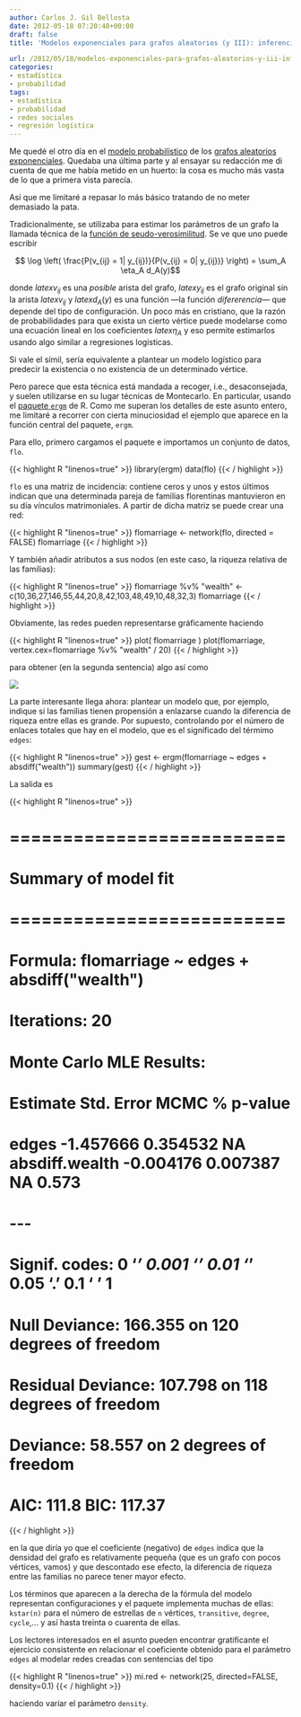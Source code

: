 ```yaml
---
author: Carlos J. Gil Bellosta
date: 2012-05-18 07:20:48+00:00
draft: false
title: 'Modelos exponenciales para grafos aleatorios (y III): inferencia'

url: /2012/05/18/modelos-exponenciales-para-grafos-aleatorios-y-iii-inferencia/
categories:
- estadística
- probabilidad
tags:
- estadística
- probabilidad
- redes sociales
- regresión logística
---
```


Me quedé el otro día en el [modelo probabilístico](http://www.datanalytics.com/2012/05/10/modelos-exponenciales-para-grafos-aleatorios-ii-modelo-probabilistico/) de los [grafos aleatorios exponenciales](http://www.datanalytics.com/2012/05/09/modelos-exponenciales-para-grafos-aleatorios-i-motivacion/). Quedaba una última parte y al ensayar su redacción me di cuenta de que me había metido en un huerto: la cosa es mucho más vasta de lo que a primera vista parecía.

Así que me limitaré a repasar lo más básico tratando de no meter demasiado la pata.

Tradicionalmente, se utilizaba para estimar los parámetros de un grafo la llamada técnica de la [función de seudo-verosimilitud](http://en.wikipedia.org/wiki/Pseudolikelihood). Se ve que uno puede escribir


$$ \log \left( \frac{P(v_{ij} = 1| y_{ij})}{P(v_{ij} = 0| y_{ij})} \right) = \sum_A \eta_A d_A(y)$$

donde $latex v_{ij}$ es una _posible_ arista del grafo, $latex y_{ij}$ es el grafo original sin la arista $latex v_{ij}$ y $latex d_A(y)$ es una función —la función _difererencia_— que depende del tipo de configuración. Un poco más en cristiano, que la razón de probabilidades para que exista un cierto vértice puede modelarse como una ecuación lineal en los coeficientes $latex \eta_A$ y eso permite estimarlos usando algo similar a regresiones logísticas.

Si vale el símil, sería equivalente a plantear un modelo logístico para predecir la existencia o no existencia de un determinado vértice.

Pero parece que esta técnica está mandada a recoger, i.e., desaconsejada, y suelen utilizarse en su lugar técnicas de Montecarlo. En particular, usando el [paquete `ergm`](http://cran.r-project.org/web/packages/ergm/index.html) de R. Como me superan los detalles de este asunto entero, me limitaré a recorrer con cierta minuciosidad el ejemplo que aparece en la función central del paquete, `ergm`.

Para ello, primero cargamos el paquete e importamos un conjunto de datos, `flo`.

{{< highlight R "linenos=true" >}}
library(ergm)
data(flo)
{{< / highlight >}}

`flo` es una matriz de incidencia: contiene ceros y unos y estos últimos indican que una determinada pareja de familias florentinas mantuvieron en su día vínculos matrimoniales. A partir de dicha matriz se puede crear una red:

{{< highlight R "linenos=true" >}}
flomarriage <- network(flo, directed = FALSE)
flomarriage
{{< / highlight >}}

Y también añadir atributos a sus nodos (en este caso, la riqueza relativa de las familias):

{{< highlight R "linenos=true" >}}
flomarriage %v% "wealth" <- c(10,36,27,146,55,44,20,8,42,103,48,49,10,48,32,3)
flomarriage
{{< / highlight >}}

Obviamente, las redes pueden representarse gráficamente haciendo

{{< highlight R "linenos=true" >}}
plot( flomarriage )
plot(flomarriage, vertex.cex=flomarriage %v% "wealth" / 20)
{{< / highlight >}}

para obtener (en la segunda sentencia) algo así como

[![](/wp-uploads/2012/05/flomarriage.png#center)
](/wp-uploads/2012/05/flomarriage.png#center)

La parte interesante llega ahora: plantear un modelo que, por ejemplo, indique si las familias tienen propensión a enlazarse cuando la diferencia de riqueza entre ellas es grande. Por supuesto, controlando por el número de enlaces totales que hay en el modelo, que es el significado del térmimo `edges`:

{{< highlight R "linenos=true" >}}
gest <- ergm(flomarriage ~ edges + absdiff("wealth"))
summary(gest)
{{< / highlight >}}

La salida es

{{< highlight R "linenos=true" >}}
# ==========================
# Summary of model fit
# ==========================
#
# Formula: flomarriage ~ edges + absdiff("wealth")
#
# Iterations: 20
#
# Monte Carlo MLE Results:
# Estimate Std. Error MCMC % p-value
# edges -1.457666 0.354532 NA absdiff.wealth -0.004176 0.007387 NA 0.573
# ---
# Signif. codes: 0 ‘***’ 0.001 ‘**’ 0.01 ‘*’ 0.05 ‘.’ 0.1 ‘ ’ 1
#
# Null Deviance: 166.355 on 120 degrees of freedom
# Residual Deviance: 107.798 on 118 degrees of freedom
# Deviance: 58.557 on 2 degrees of freedom
#
# AIC: 111.8 BIC: 117.37
{{< / highlight >}}

en la que diría yo que el coeficiente (negativo) de `edges` indica que la densidad del grafo es relativamente pequeña (que es un grafo con pocos vértices, vamos) y que descontado ese efecto, la diferencia de riqueza entre las familias no parece tener mayor efecto.

Los términos que aparecen a la derecha de la fórmula del modelo representan configuraciones y el paquete implementa muchas de ellas: `kstar(n)` para el número de estrellas de `n` vértices, `transitive`, `degree`, `cycle`,... y así hasta treinta o cuarenta de ellas.

Los lectores interesados en el asunto pueden encontrar gratificante el ejercicio consistente en relacionar el coeficiente obtenido para el parámetro `edges` al modelar redes creadas con sentencias del tipo

{{< highlight R "linenos=true" >}}
mi.red <- network(25, directed=FALSE, density=0.1)
{{< / highlight >}}

haciendo variar el parámetro `density`.
